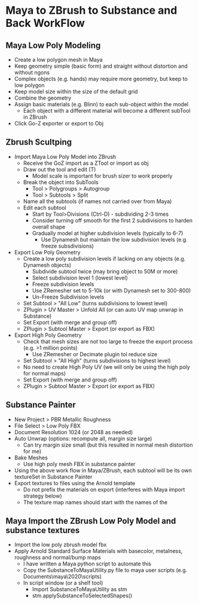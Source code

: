 # Maya to ZBrush to Substance and Back WorkFlow

## Maya Low Poly Modeling
* Create a low polygon mesh in Maya
* Keep geometry simple (basic form) and straight without distortion and without ngons
* Complex objects (e.g. hands) may require more geometry, but keep to low polygon
* Keep model size within the size of the default grid
* Combine the geometry
* Assign basic materials (e.g. Blinn) to each sub-object within the model
    * Each object with a different material will become a different subTool in ZBrush
* Click Go-Z exporter or export to Obj


## Zbrush Scultping
* Import Maya Low Poly Model into ZBrush
    * Receive the GoZ import as a ZTool or import as obj
    * Draw out the tool and edit (T)
        * Model scale is important for brush sizer to work properly
    * Break the object into SubTools
        * Tool > Polygroups > Autogroup
        * Tool > Subtools > Split
    * Name all the subtools (if names not carried over from Maya)
    * Edit each subtool
        * Start by Tool>Divisions (Ctrl-D) - subdividing 2-3 times
        * Consider turning off smooth for the first 2 subdivisions to harden overall shape
        * Gradually model at higher subdivision levels (typically to 6-7)
            * Use Dynamesh but maintain the low subdivision levels (e.g. freeze subsdivisions)
* Export Low Poly Geometry
    * Create a low poly subdivision levels if lacking on any objects (e.g. Dynamesh objects)
        * Subdivide subtool twice (may bring object to 50M or more)
        * Select subdivision level 1 (lowest level)
        * Freeze subdivision levels
        * Use ZRemesher set to 5-10k (or with Dynamesh set to 300-800)
        * Un-Freeze Subdivision levels
    * Set Subtool > "All Low" (turns subdivisions to lowest level)
    * ZPlugin > UV Master > Unfold All (or can auto UV map unwrap in Substance)
    * Set Export (with merge and group off)
    * ZPlugin > Subtool Master > Export (or export as FBX)
* Export High Poly Geometry
    * Check that mesh sizes are not too large to freeze the export process (e.g. >1 million points)
        * Use ZRemesher or Decimate plugin tol reduce size
    * Set Subtool > "All High" (turns subdivisions to highest level)
    * No need to create High Poly UV (we will only be using the high poly for normal maps)
    * Set Export (with merge and group off)
    * ZPlugin > Subtool Master > Export (or export as FBX)

## Substance Painter
* New Project > PBR Metallic Roughness
* File Select > Low Poly FBX
* Document Resolution 1024 (or 2048 as needed)
* Auto Unwrap (options: recompute all, margin size large)
    * Can try margin size small (but this resulted in normal mesh distortion for me)
* Bake Meshes
    * Use high poly mesh FBX in substance painter
* Using the above work flow in Maya/ZBrush, each subtool will be its own textureSet in Substance Painter
* Export textures to files using the Arnold template
    * Do not prefix the materials on export (interferes with Maya import strategy below)
    * The texture map names should start with the names of the 

## Maya Import the ZBrush Low Poly Model and substance textures
* Import the low poly zbrush model fbx
* Apply Arnold Standard Surface Materials with basecolor, metalness, roughness and normal/bump maps
    * I have written a Maya python script to automate this
    * Copy the SubstanceToMayaUtility.py file to maya user scripts (e.g. Documents\maya\2020\scripts)
    * In script window (or a shelf tool)
        * Import SubstanceToMayaUtility as stm 
        * stm.applySubstanceToSelectedShapes()
